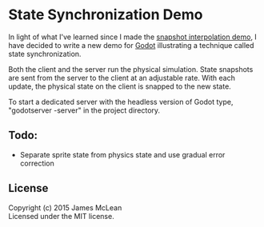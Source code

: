 # State Synchronization Demo

In light of what I've learned since I made the [snapshot interpolation demo](https://github.com/jrimclean/godot-snapshot-interpolation-demo), I have decided to write a new demo for [Godot](http://www.godotengine.org) illustrating a technique called state synchronization.

Both the client and the server run the physical simulation. State snapshots are sent from the server to the client at an adjustable rate. With each update, the physical state on the client is snapped to the new state.

To start a dedicated server with the headless version of Godot type, "godotserver -server" in the project directory.

## Todo:
* Separate sprite state from physics state and use gradual error correction

## License
Copyright (c) 2015 James McLean  
Licensed under the MIT license.
